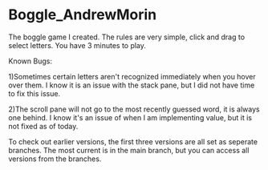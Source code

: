 # Boggle_AndrewMorin
The boggle game I created. The rules are very simple, click and drag to select letters. You have 3 minutes to play.

Known Bugs:

  1)Sometimes certain letters aren't recognized immediately when you hover over them. I know it is an issue with the stack pane, but I did
    not have time to fix this issue.
    
  2)The scroll pane will not go to the most recently guessed word, it is always one behind. I know it's an issue of when I am implementing     value, but it is not fixed as of today.
  
To check out earlier versions, the first three versions are all set as seperate branches. The most current is in the main branch, but you can access all versions from the branches.
